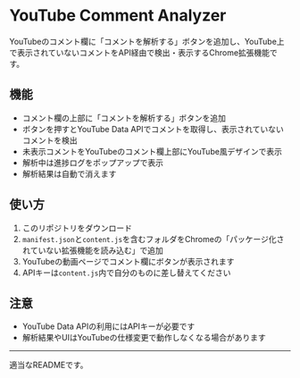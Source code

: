 # YouTube Comment Analyzer

YouTubeのコメント欄に「コメントを解析する」ボタンを追加し、YouTube上で表示されていないコメントをAPI経由で検出・表示するChrome拡張機能です。

## 機能
- コメント欄の上部に「コメントを解析する」ボタンを追加
- ボタンを押すとYouTube Data APIでコメントを取得し、表示されていないコメントを検出
- 未表示コメントをYouTubeのコメント欄上部にYouTube風デザインで表示
- 解析中は進捗ログをポップアップで表示
- 解析結果は自動で消えます

## 使い方
1. このリポジトリをダウンロード
2. `manifest.json`と`content.js`を含むフォルダをChromeの「パッケージ化されていない拡張機能を読み込む」で追加
3. YouTubeの動画ページでコメント欄にボタンが表示されます
4. APIキーは`content.js`内で自分のものに差し替えてください

## 注意
- YouTube Data APIの利用にはAPIキーが必要です
- 解析結果やUIはYouTubeの仕様変更で動作しなくなる場合があります

---

適当なREADMEです。
